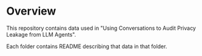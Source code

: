 # Overview
This repository contains data used in "Using Conversations to Audit Privacy Leakage from LLM Agents". 

Each folder contains README describing that data in that folder. 

